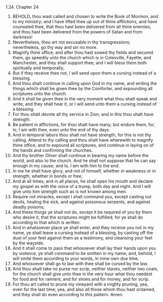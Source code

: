 1.24. Chapter 24
1. BEHOLD, thou wast called and chosen to write the Book of Mormon, and to my ministry; and I have lifted thee up out of thine afflictions, and have counseled thee, that thou hast been delivered from all thine enemies, and thou hast been delivered from the powers of Satan and from darkness!
2. Nevertheless, thou art not excusable in thy transgressions; nevertheless, go thy way and sin no more.
3. Magnify thine office; and after thou hast sowed thy fields and secured them, go speedily unto the church which is in Colesville, Fayette, and Manchester, and they shall support thee; and I will bless them both spiritually and temporally;
4. But if they receive thee not, I will send upon them a cursing instead of a blessing.
5. And thou shalt continue in calling upon God in my name, and writing the things which shall be given thee by the Comforter, and expounding all scriptures unto the church.
6. And it shall be given thee in the very moment what thou shalt speak and write, and they shall hear it, or I will send unto them a cursing instead of a blessing.
7. For thou shalt devote all thy service in Zion; and in this thou shalt have strength.
8. Be patient in afflictions, for thou shalt have many; but endure them, for, lo, I am with thee, even unto the end of thy days.
9. And in temporal labors thou shalt not have strength, for this is not thy calling. Attend to thy calling and thou shalt have wherewith to magnify thine office, and to expound all scriptures, and continue in laying on of the hands and confirming the churches.
10. And thy brother Oliver shall continue in bearing my name before the world, and also to the church. And he shall not suppose that he can say enough in my cause; and lo, I am with him to the end.
11. In me he shall have glory, and not of himself, whether in weakness or in strength, whether in bonds or free;
12. And at all times, and in all places, he shall open his mouth and declare my gospel as with the voice of a trump, both day and night. And I will give unto him strength such as is not known among men.
13. Require not miracles, except I shall command you, except casting out devils, healing the sick, and against poisonous serpents, and against deadly poisons;
14. And these things ye shall not do, except it be required of you by them who desire it, that the scriptures might be fulfilled; for ye shall do according to that which is written.
15. And in whatsoever place ye shall enter, and they receive you not in my name, ye shall leave a cursing instead of a blessing, by casting off the dust of your feet against them as a testimony, and cleansing your feet by the wayside.
16. And it shall come to pass that whosoever shall lay their hands upon you by violence, ye shall command to be smitten in my name; and, behold, I will smite them according to your words, in mine own due time.
17. And whosoever shall go to law with thee shall be cursed by the law.
18. And thou shalt take no purse nor scrip, neither staves, neither two coats, for the church shall give unto thee in the very hour what thou needest for food and for raiment, and for shoes and for money, and for scrip.
19. For thou art called to prune my vineyard with a mighty pruning, yea, even for the last time; yea, and also all those whom thou hast ordained, and they shall do even according to this pattern. Amen.

